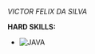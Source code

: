 *VICTOR FELIX DA SILVA*

**HARD SKILLS:**
  - ![JAVA](https://img.shields.io/badge/-java-333333?style=flat&logo=java&logoColor=007396)
